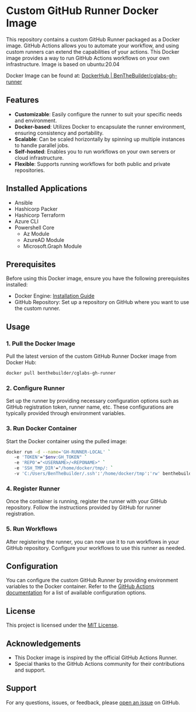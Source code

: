 # Custom GitHub Runner Docker Image

This repository contains a custom GitHub Runner packaged as a Docker image. GitHub Actions allows you to automate your workflow, and using custom runners can extend the capabilities of your actions. This Docker image provides a way to run GitHub Actions workflows on your own infrastructure. Image is based on ubuntu:20.04

Docker Image can be found at: [DockerHub | BenTheBuilder/cglabs-gh-runner](https://hub.docker.com/r/benthebuilder/cglabs-gh-runner)

## Features

- **Customizable**: Easily configure the runner to suit your specific needs and environment.
- **Docker-based**: Utilizes Docker to encapsulate the runner environment, ensuring consistency and portability.
- **Scalable**: Can be scaled horizontally by spinning up multiple instances to handle parallel jobs.
- **Self-hosted**: Enables you to run workflows on your own servers or cloud infrastructure.
- **Flexible**: Supports running workflows for both public and private repositories.

## Installed Applications

- Ansible
- Hashicorp Packer
- Hashicorp Terraform
- Azure CLI
- Powershell Core
   - Az Module
   - AzureAD Module
   - Microsoft.Graph Module


## Prerequisites

Before using this Docker image, ensure you have the following prerequisites installed:

- Docker Engine: [Installation Guide](https://docs.docker.com/get-docker/)
- GitHub Repository: Set up a repository on GitHub where you want to use the custom runner.

## Usage

### 1. Pull the Docker Image

Pull the latest version of the custom GitHub Runner Docker image from Docker Hub:

```bash
docker pull benthebuilder/cglabs-gh-runner
```

### 2. Configure Runner

Set up the runner by providing necessary configuration options such as GitHub registration token, runner name, etc. These configurations are typically provided through environment variables.

### 3. Run Docker Container

Start the Docker container using the pulled image:

```bash
docker run -d --name='GH-RUNNER-LOCAL' `
   -e 'TOKEN'="$env:GH_TOKEN" `
   -e 'REPO'="<USERNAME>/<REPONAME>" `
   -e 'SSH_TMP_DIR'="/home/docker/tmp/: `
   -v 'C:/Users/BenTheBuilder/.ssh':'/home/docker/tmp':'rw' benthebuilder/cglabs-gh-runner:working
```

### 4. Register Runner

Once the container is running, register the runner with your GitHub repository. Follow the instructions provided by GitHub for runner registration.

### 5. Run Workflows

After registering the runner, you can now use it to run workflows in your GitHub repository. Configure your workflows to use this runner as needed.

## Configuration

You can configure the custom GitHub Runner by providing environment variables to the Docker container. Refer to the [GitHub Actions documentation](https://docs.github.com/en/actions/hosting-your-own-runners/about-self-hosted-runners#self-hosted-runner-groups) for a list of available configuration options.

## License

This project is licensed under the [MIT License](LICENSE).

## Acknowledgements

- This Docker image is inspired by the official GitHub Actions Runner.
- Special thanks to the GitHub Actions community for their contributions and support.

## Support

For any questions, issues, or feedback, please [open an issue](https://github.com/BenTheCloudGuy/cglabs-gh-runner/issues/new) on GitHub.
